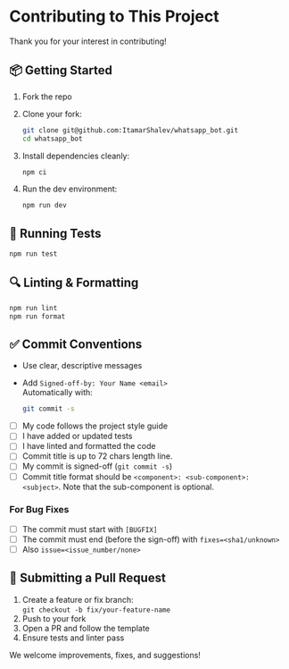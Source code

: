 # Contributing to This Project

Thank you for your interest in contributing!

## 📦 Getting Started

1. Fork the repo
2. Clone your fork:

   ```bash
   git clone git@github.com:ItamarShalev/whatsapp_bot.git
   cd whatsapp_bot
   ```

3. Install dependencies cleanly:

   ```bash
   npm ci
   ```

4. Run the dev environment:

   ```bash
   npm run dev
   ```

## 🧪 Running Tests

```bash
npm run test
```

## 🔍 Linting & Formatting

```bash
npm run lint
npm run format
```

## ✅ Commit Conventions

- Use clear, descriptive messages
- Add `Signed-off-by: Your Name <email>`  
  Automatically with:

  ```bash
  git commit -s
  ```

- [ ] My code follows the project style guide
- [ ] I have added or updated tests
- [ ] I have linted and formatted the code
- [ ] Commit title is up to 72 chars length line.
- [ ] My commit is signed-off (`git commit -s`)
- [ ] Commit title format should be `<component>: <sub-component>: <subject>`. Note that the sub-component is optional.

### For Bug Fixes

- [ ] The commit must start with `[BUGFIX]`
- [ ] The commit must end (before the sign-off) with `fixes=<sha1/unknown>`
- [ ] Also `issue=<issue_number/none>`

## 🚀 Submitting a Pull Request

1. Create a feature or fix branch:  
   `git checkout -b fix/your-feature-name`
2. Push to your fork
3. Open a PR and follow the template
4. Ensure tests and linter pass

We welcome improvements, fixes, and suggestions!
